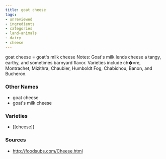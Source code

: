 ```yaml
---
title: goat cheese
tags:
- unreviewed
- ingredients
- categories
- land-animals
- dairy
- cheese
---
```

goat cheese = goat's milk cheese Notes: Goat's milk lends cheese a tangy, earthy, and sometimes barnyard flavor. Varieties include ch�vre, Montrachet, Mizithra, Chaubier, Humboldt Fog, Chabichou, Banon, and Bucheron.

### Other Names

* goat cheese
* goat's milk cheese

### Varieties

* [[cheese]]

### Sources
* http://foodsubs.com/Cheese.html
